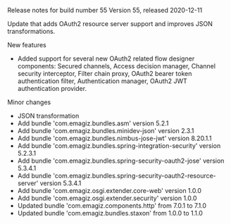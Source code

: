 Release notes for build number 55
Version 55, released 2020-12-11

Update that adds OAuth2 resource server support and improves JSON transformations.

New features
- Added support for several new OAuth2 related flow designer components: Secured channels, Access decision manager, Channel security interceptor, Filter chain proxy, OAuth2 bearer token authentication filter, Authentication manager, OAuth2 JWT authentication provider.

Minor changes

- JSON transformation
- Add bundle 'com.emagiz.bundles.asm' version 5.2.1
- Add bundle 'com.emagiz.bundles.minidev-json' version 2.3.1
- Add bundle 'com.emagiz.bundles.nimbus-jose-jwt' version 8.20.1.1
- Add bundle 'com.emagiz.bundles.spring-integration-security' version 5.2.3.1
- Add bundle 'com.emagiz.bundles.spring-security-oauth2-jose' version 5.3.4.1
- Add bundle 'com.emagiz.bundles.spring-security-oauth2-resource-server' version 5.3.4.1
- Add bundle 'com.emagiz.osgi.extender.core-web' version 1.0.0
- Add bundle 'com.emagiz.osgi.extender.security' version 1.0.0
- Updated bundle 'com.emagiz.components.http' from 7.0.1 to 7.1.0
- Updated bundle 'com.emagiz.bundles.staxon' from 1.0.0 to 1.1.0